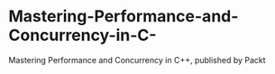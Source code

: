 # Mastering-Performance-and-Concurrency-in-C-
Mastering Performance and Concurrency in C++, published by Packt
